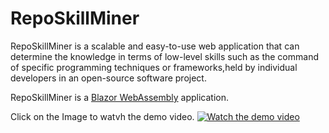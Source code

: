 # RepoSkillMiner
RepoSkillMiner is a scalable and easy-to-use web application that can determine the knowledge in terms of low-level skills such as the command of specific programming techniques or frameworks,held by individual developers in an open-source software project.

RepoSkillMiner is a [Blazor WebAssembly](https://dotnet.microsoft.com/apps/aspnet/web-apps/blazor/) application.

Click on the Image to watvh the demo video.
[![Watch the demo video](https://img.youtube.com/vi/E_IeLprGlCc/maxresdefault.jpg )](https://www.youtube.com/watch?v=E_IeLprGlCc&feature=youtu.be)
